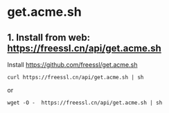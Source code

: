 # get.acme.sh

## 1. Install from web: https://freessl.cn/api/get.acme.sh

Install https://github.com/freessl/get.acme.sh

```
curl https://freessl.cn/api/get.acme.sh | sh
```

or

```
wget -O -  https://freessl.cn/api/get.acme.sh | sh
```

